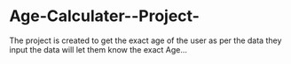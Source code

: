 # Age-Calculater--Project-
 The project is created to get the exact age of the user as per the data they input the data will let them know the exact Age...
